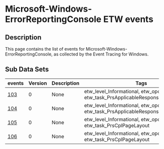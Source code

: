 # Microsoft-Windows-ErrorReportingConsole ETW events

## Description
This page contains the list of events for Microsoft-Windows-ErrorReportingConsole, as collected by the Event Tracing for Windows.

## Sub Data Sets
|events|Version|Description|Tags|
|---|---|---|---|
|[103](events/event-103.md)|0|None|etw_level_Informational, etw_opcode_Start, etw_task_PrsApplicableResponseIndividualCheck|
|[104](events/event-104.md)|0|None|etw_level_Informational, etw_opcode_Stop, etw_task_PrsApplicableResponseIndividualCheck|
|[105](events/event-105.md)|0|None|etw_level_Informational, etw_opcode_Start, etw_task_PrsCplPageLayout|
|[106](events/event-106.md)|0|None|etw_level_Informational, etw_opcode_Stop, etw_task_PrsCplPageLayout|
